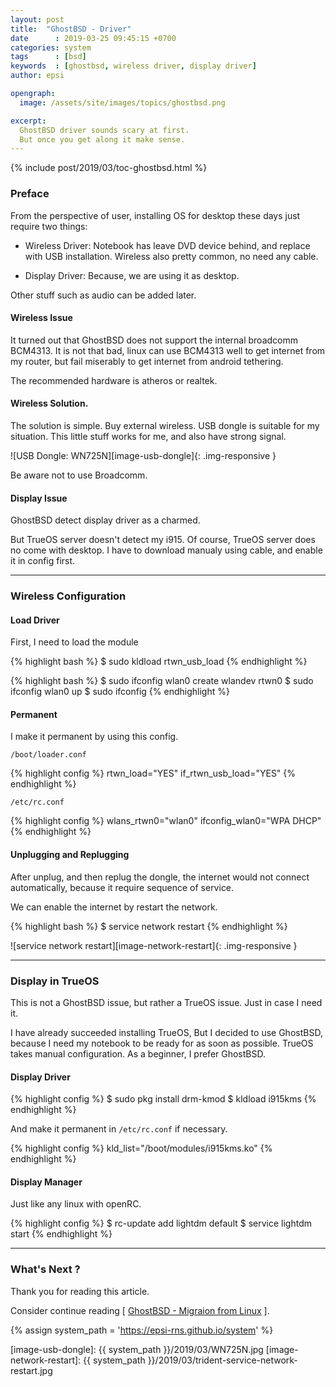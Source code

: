 ```yaml
---
layout: post
title:  "GhostBSD - Driver"
date      : 2019-03-25 09:45:15 +0700
categories: system
tags      : [bsd]
keywords  : [ghostbsd, wireless driver, display driver]
author: epsi

opengraph:
  image: /assets/site/images/topics/ghostbsd.png

excerpt:
  GhostBSD driver sounds scary at first.
  But once you get along it make sense.
---
```


{% include post/2019/03/toc-ghostbsd.html %}

### Preface

From the perspective of user,
installing OS for desktop these days just require two things:

* Wireless Driver:
  Notebook has leave DVD device behind, and replace with USB installation.
  Wireless also pretty common, no need any cable.

* Display Driver:
  Because, we are using it as desktop.

Other stuff such as audio can be added later.

#### Wireless Issue

It turned out that GhostBSD does not support the internal broadcomm BCM4313.
It is not that bad, linux can use BCM4313 well to get internet from my router,
but fail miserably to get internet from android tethering.

The recommended hardware is atheros or realtek.

#### Wireless Solution.

The solution is simple.
Buy external wireless.
USB dongle is suitable for my situation.
This little stuff works for me, and also have strong signal.

![USB Dongle: WN725N][image-usb-dongle]{: .img-responsive }

Be aware not to use Broadcomm.

#### Display Issue

GhostBSD detect display driver as a charmed.

But TrueOS server doesn't detect my i915.
Of course, TrueOS server does no come with desktop.
I have to download manualy using cable,
and enable it in config first.

-- -- --

### Wireless Configuration

#### Load Driver

First, I need to load the module

{% highlight bash %}
$ sudo kldload rtwn_usb_load
{% endhighlight %}

{% highlight bash %}
$ sudo ifconfig wlan0 create wlandev rtwn0
$ sudo ifconfig wlan0 up
$ sudo ifconfig
{% endhighlight %}

#### Permanent

I make it permanent by using this config.

`/boot/loader.conf`

{% highlight config %}
rtwn_load="YES"
if_rtwn_usb_load="YES"
{% endhighlight %}

`/etc/rc.conf`

{% highlight config %}
wlans_rtwn0="wlan0"
ifconfig_wlan0="WPA DHCP"
{% endhighlight %}

#### Unplugging and Replugging

After unplug, and then replug the dongle,
the internet would not connect automatically,
because it require sequence of service.

We can enable the internet by restart the network.

{% highlight bash %}
$ service network restart
{% endhighlight %}

![service network restart][image-network-restart]{: .img-responsive }

-- -- --

### Display in TrueOS

This is not a GhostBSD issue,
but rather a TrueOS issue.
Just in case I need it.

I have already succeeded installing TrueOS,
But I decided to use GhostBSD,
because I need my notebook to be ready for as soon as possible.
TrueOS takes manual configuration.
As a beginner, I prefer GhostBSD.

#### Display Driver

{% highlight config %}
$ sudo pkg install drm-kmod
$ kldload i915kms
{% endhighlight %}

And make it permanent in `/etc/rc.conf` if necessary.

{% highlight config %}
kld_list="/boot/modules/i915kms.ko"
{% endhighlight %}

#### Display Manager

Just like any linux with openRC.

{% highlight config %}
$ rc-update add lightdm default
$ service lightdm start
{% endhighlight %}

-- -- --

### What's Next ?

Thank you for reading this article.

Consider continue reading [ [GhostBSD - Migraion from Linux][local-part-config] ].

[//]: <> ( -- -- -- links below -- -- -- )

{% assign system_path = 'https://epsi-rns.github.io/system' %}

[local-part-config]:       /system/2019/03/30/ghostbsd-migration.html

[image-usb-dongle]:         {{ system_path }}/2019/03/WN725N.jpg
[image-network-restart]:    {{ system_path }}/2019/03/trident-service-network-restart.jpg
